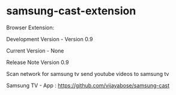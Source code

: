 samsung-cast-extension
=======================


Browser Extension:

Development Version - Version 0.9

Current Version - None

Release Note Version 0.9

Scan network for samsung tv send youtube videos to samsung tv

Samsung TV - App : https://github.com/vijayabose/samsung-cast